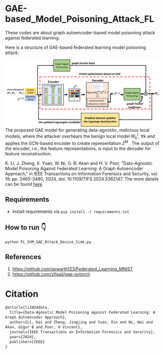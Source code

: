 # GAE-based_Model_Poisoning_Attack_FL
These codes are about graph autoencoder-based model poisoning attack against federated learning.

Here is a structure of  GAE-based federated learning model poisoning attack:

![Image Alt text.](/readme_pics/GAE-based_attack.png)
The proposed GAE model for generating data-agnostic, malicious local models, where the attacker overhears the benign local model $W_k^t$,  $\forall k$ and applies the GCN-based encoder to create representation $Z^M$ . The output of the encoder, i.e., the feature representations, is input to the decoder for feature reconstruction.


K. Li, J. Zheng, X. Yuan, W. Ni, O. B. Akan and H. V. Poor, "Data-Agnostic Model Poisoning Against Federated Learning: A Graph Autoencoder Approach," in IEEE Transactions on Information Forensics and Security, vol. 19, pp. 3465-3480, 2024, doi: 10.1109/TIFS.2024.3362147. The more details can be found [here](https://ieeexplore.ieee.org/document/10419367)

## Requirements
- Install requirements via  `pip install -r requirements.txt`


## How to run :point_down:
```
python FL_SVM_GAE_Attack_Device_Side.py 
```


## References
1. https://github.com/aswarth123/Federated_Learning_MNIST
2. https://github.com/zfjsail/gae-pytorch

# Citation
```
@article{li2024data,
  title={Data-Agnostic Model Poisoning against Federated Learning: A Graph Autoencoder Approach},
  author={Li, Kai and Zheng, Jingjing and Yuan, Xin and Ni, Wei and Akan, Ozgur B and Poor, H Vincent},
  journal={IEEE Transactions on Information Forensics and Security},
  year={2024},
  publisher={IEEE}
}
```


